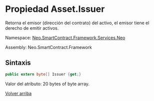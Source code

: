 # Propiedad Asset.Issuer

Retorna el emisor (dirección del contrato) del activo, el emisor tiene el derecho de emitir activos.

Namespace: [Neo.SmartContract.Framework.Services.Neo](../../Neo.md)

Assembly: Neo.SmartContract.Framework

## Sintaxis

```c#
public extern byte[] Issuer {get;}
```

Valor del atributo: 20 bytes of byte array.



[Volver arriba](../Asset.md)
